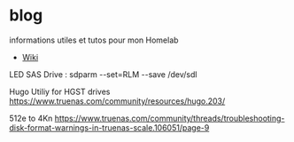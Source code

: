 # blog

informations utiles et tutos pour mon Homelab

- [Wiki](https://github.com/Arch30n/blog/wiki)


LED SAS Drive : sdparm --set=RLM --save /dev/sdl

Hugo Utiliy for HGST drives
https://www.truenas.com/community/resources/hugo.203/

512e to 4Kn
https://www.truenas.com/community/threads/troubleshooting-disk-format-warnings-in-truenas-scale.106051/page-9
